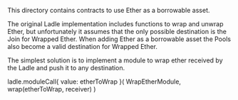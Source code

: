 This directory contains contracts to use Ether as a borrowable asset.

The original Ladle implementation includes functions to wrap and unwrap Ether, but unfortunately it assumes that the only possible destination is the Join for Wrapped Ether. When adding Ether as a borrowable asset the Pools also become a valid destination for Wrapped Ether.

The simplest solution is to implement a module to wrap ether received by the Ladle and push it to any destination.

ladle.moduleCall{ value: etherToWrap }(
    WrapEtherModule,
    wrap(etherToWrap, receiver)
)